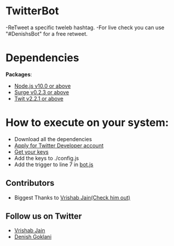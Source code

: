 # TwitterBot
-ReTweet a specific tweleb hashtag.
-For live check you can use "#DenishsBot" for a free retweet.

# Dependencies
**Packages**: 
- [Node.js v10.0 or above](https://nodejs.org/en/download/)
- [Surge v0.2.3 or above](https://www.npmjs.com/package/surge)
- [Twit v2.2.1 or above](https://www.npmjs.com/package/twit)

# How to execute on your system:
- Download all the dependencies
- [Apply for Twitter Developer account](https://developer.twitter.com/en)
- [Get your keys](https://developer.twitter.com/en/apps)
- Add the keys to ./config.js
- Add the trigger to line 7 in [bot.js](https://github.com/sparkcoder157/TwitterBot/blob/master/bot.js)

## Contributors
- Biggest Thanks to [Vrishab Jain(Check him out)](https://github.com/dragoFireup)
## Follow us on Twitter
- [Vrishab Jain](https://twitter.com/drago_fireup)
- [Denish Goklani](https://twitter.com/sparkcoder_)
